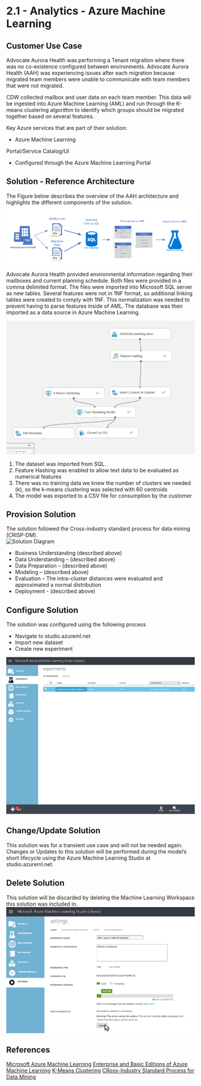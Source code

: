 # 2.1 - Analytics - Azure Machine Learning

## Customer Use Case
Advocate Aurora Health was performing a Tenant migration where there was no co-existence configured between environments.  Advocate Aurora Health (AAH) was experiencing issues after each migration because migrated team members were unable to communicate with team members that were not migrated.  

CDW collected mailbox and user data on each team member.  This data will be ingested into Azure Machine Learning (AML) and run through the K-means clustering algorithm to identify which groups should be migrated together based on several features.

Key Azure services that are part of their solution:  

* Azure Machine Learning

Portal/Service Catalog/UI

* Configured through the Azure Machine Learning Portal


## Solution - Reference Architecture
The Figure below describes the overview of the AAH architecture and highlights the different components of the solution.
![Solution Diagram](/images/solution.png)

Advocate Aurora Health provided environmental information regarding their mailboxes and current planning schedule.  Both files were provided in a comma delimited format.  The files were imported into Microsoft SQL server as new tables.  Several features were not in 1NF format, so additional linking tables were created to comply with 1NF.  This normalization was needed to prevent having to parse features inside of AML.  The database was then imported as a data source in Azure Machine Learning.

![Solution Diagram](/images/experiment.png)

1.	The dataset was imported from SQL.  
1.	Feature Hashing was enabled to allow text data to be evaluated as numerical features
1.	There was no training data we knew the number of clusters we needed (k), so the k-means clustering was selected with 60 centroids
1.	The model was exported to a CSV file for consumption by the customer

## Provision Solution
The solution followed the Cross-industry standard process for data mining (CRISP-DM).  
![Solution Diagram](/images/crisp.png)

* Business Understanding (described above)
* Data Understanding – (described above)
* Data Preparation – (described above)
* Modeling – (described above)
* Evaluation – The intra-cluster distances were evaluated and approximated a normal distribution
* Deployment - (described above)

## Configure Solution
The solution was configured using the following process

* Navigate to studio.azureml.net
* Import new dataset
* Create new experiment

![Solution Diagram](/images/exp_overview.png)


## Change/Update Solution
This solution was for a transient use case and will not be needed again.  Changes or Updates to this solution will be performed during the model’s short lifecycle using the Azure Machine Learning Studio at studio.azureml.net.  

## Delete Solution
This solution will be discarded by deleting the Machine Learning Workspace this solution was included in.
![Solution Diagram](/images/settings.png)

## References
[Microsoft Azure Machine Learning](https://docs.microsoft.com/en-us/azure/machine-learning/overview-what-is-azure-ml)
[Enterprise and Basic Editions of Azure Machine Learning](https://docs.microsoft.com/en-us/azure/machine-learning/concept-editions)
[K-Means Clustering](https://docs.microsoft.com/en-us/azure/machine-learning/algorithm-module-reference/k-means-clustering?WT.mc_id=docs-article-lazzeri)
[CRoss-Industry Standard Process for Data Mining](http://www.datascience-pm.com/crisp-dm-2/)
